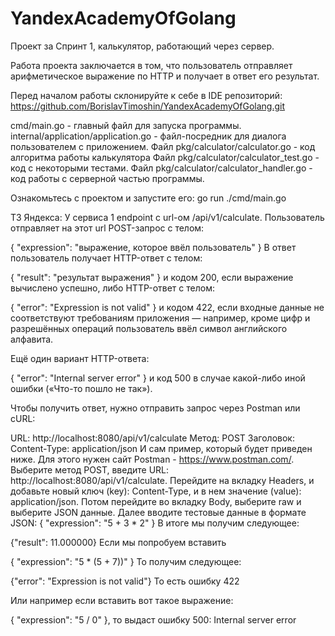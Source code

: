 # YandexAcademyOfGolang

Проект за Спринт 1, калькулятор, работающий через сервер. 

Работа проекта заключается в том, что пользователь отправляет арифметическое выражение по HTTP и получает в ответ его результат.

Перед началом работы склонируйте к себе в IDE репозиторий: https://github.com/BorislavTimoshin/YandexAcademyOfGolang.git

cmd/main.go - главный файл для запуска программы.
internal/application/application.go - файл-посредник для диалога пользователем с приложением.
Файл pkg/calculator/calculator.go - код алгоритма работы калькулятора
Файл pkg/calculator/calculator_test.go - код с некоторыми тестами.
Файл pkg/calculator/calculator_handler.go - код работы с серверной частью программы.

Ознакомьтесь с проектом и запустите его:
go run ./cmd/main.go

ТЗ Яндекса:
У сервиса 1 endpoint с url-ом /api/v1/calculate. Пользователь отправляет на этот url POST-запрос с телом:

{ "expression": "выражение, которое ввёл пользователь" } В ответ пользователь получает HTTP-ответ с телом:

{ "result": "результат выражения" } и кодом 200, если выражение вычислено успешно, либо HTTP-ответ с телом:

{ "error": "Expression is not valid" } и кодом 422, если входные данные не соответствуют требованиям приложения — например, кроме цифр и разрешённых операций пользователь ввёл символ английского алфавита.

Ещё один вариант HTTP-ответа:

{ "error": "Internal server error" } и код 500 в случае какой-либо иной ошибки («Что-то пошло не так»).

Чтобы получить ответ, нужно отправить запрос через Postman или cURL:

URL: http://localhost:8080/api/v1/calculate Метод: POST Заголовок: Content-Type: application/json И сам пример, который будет приведен ниже. Для этого нужен сайт Postman - https://www.postman.com/. Выберите метод POST, введите URL: http://localhost:8080/api/v1/calculate. Перейдите на вкладку Headers, и добавьте новый ключ (key): Content-Type, и в нем значение (value): application/json. Потом перейдите во вкладку Body, выберите raw и выберите JSON данные. Далее вводите тестовые данные в формате JSON: { "expression": "5 + 3 * 2" } В итоге мы получим следующее:

{"result": 11.000000} Если мы попробуем вставить

{ "expression": "5 * (5 + 7))" } То получим следующее:

{"error": "Expression is not valid"} То есть ошибку 422

 Или например если вставить вот такое выражение:

{ "expression": "5 / 0" }, то выдаст ошибку 500: Internal server error